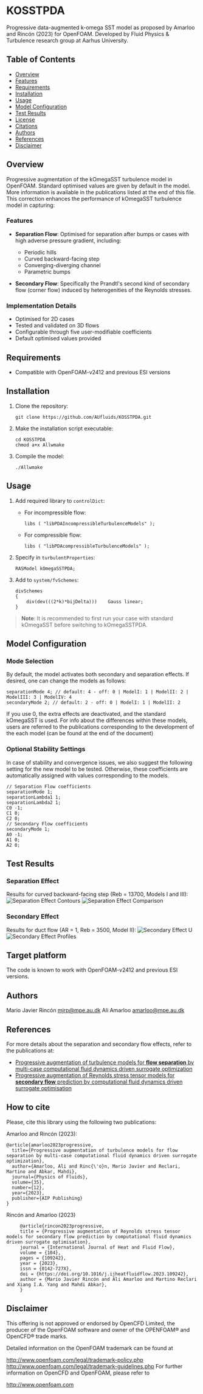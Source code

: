 # KOSSTPDA
Progressive data-augmented k-omega SST model as proposed by Amarloo and Rincón (2023) for OpenFOAM.
Developed by Fluid Physics & Turbulence research group at Aarhus University.

## Table of Contents
- [Overview](#overview)
- [Features](#features)
- [Requirements](#requirements)
- [Installation](#installation)
- [Usage](#usage)
- [Model Configuration](#model-configuration)
- [Test Results](#test-results)
- [License](#license)
- [Citations](#how-to-cite)
- [Authors](#authors)
- [References](#references)
- [Disclaimer](#disclaimer)

## Overview
Progressive augmentation of the kOmegaSST turbulence model in OpenFOAM. Standard optimised values are given by default in the model.
More information is available in the publications listed at the end of this file.
This correction enhances the performance of kOmegaSST turbulence model in capturing:

### Features
- **Separation Flow**: Optimised for separation after bumps or cases with high adverse pressure gradient, including:
  - Periodic hills
  - Curved backward-facing step
  - Converging-diverging channel
  - Parametric bumps

- **Secondary Flow**: Specifically the Prandtl's second kind of secondary flow (corner flow) induced by heterogenities of the Reynolds stresses.

### Implementation Details
- Optimised for 2D cases
- Tested and validated on 3D flows
- Configurable through five user-modifiable coefficients
- Default optimised values provided

## Requirements
- Compatible with OpenFOAM-v2412 and previous ESI versions

## Installation
1. Clone the repository:
     ```
     git clone https://github.com/AUfluids/KOSSTPDA.git
     ```

2. Make the installation script executable:
     ```
     cd KOSSTPDA
     chmod a+x Allwmake
     ```

3. Compile the model:
     ```
     ./Allwmake
     ```

## Usage
1. Add required library to `controlDict`:
   - For incompressible flow:
     ```
     libs ( "libPDAIncompressibleTurbulenceModels" );
     ```
   - For compressible flow:
     ```
     libs ( "libPDAcompressibleTurbulenceModels" );
     ```

2. Specify in `turbulentProperties`:
   ```
   RASModel kOmegaSSTPDA;
   ```

3. Add to `system/fvSchemes`:
   ```
   divSchemes
   {
       div(dev(((2*k)*bijDelta)))    Gauss linear;
   }
   ```

> **Note**: It is recommended to first run your case with standard kOmegaSST before switching to kOmegaSSTPDA.

## Model Configuration
### Mode Selection
By default, the model activates both secondary and separation effects. If desired, one can change the models as follows:
   ```
   separationMode 4; // default: 4 - off: 0 | ModelI: 1 | ModelII: 2 | ModelIII: 3 | ModelIV: 4
   secondaryMode 2; // default: 2 - off: 0 | ModelI: 1 | ModelII: 2
   ```

If you use 0, the extra effects are deactivated, and the standard kOmegaSST is used.
For info about the differences within these models, users are referred to the publications corresponding to the development of the each model (can be found at the end of the document)
   
### Optional Stability Settings
In case of stability and convergence issues, we also suggest the following setting for the new model to be tested.
Otherwise, these coefficients are automatically assigned with values corresponding to the models.

   ```
   // Separation Flow coefficients
   separationMode 1;
   separationLambda1 1;
   separationLambda2 1;
   C0 -1;
   C1 0;
   C2 0;
   // Secondary Flow coefficients
   secondaryMode 1;
   A0 -1;
   A1 0;
   A2 0;
   ```

## Test Results
### Separation Effect
Results for curved backward-facing step (Reb = 13700, Models I and III):
![Separation Effect Contours](https://github.com/AUfluids/KOSSTPDA/blob/main/testCases/CBFS_Reb13700/contours_comparisonCBFS.png)
![Separation Effect Comparison](https://github.com/AUfluids/KOSSTPDA/blob/main/testCases/CBFS_Reb13700/quantitative_comparison_CBFS.png)

### Secondary Effect
Results for duct flow (AR = 1, Reb = 3500, Model II):
![Secondary Effect U](https://github.com/AUfluids/KOSSTPDA/blob/main/testCases/ductFlowAR1Reb3500/SD_u.png)
![Secondary Effect Profiles](https://github.com/AUfluids/KOSSTPDA/blob/main/testCases/ductFlowAR1Reb3500/SD_profiles.png)

## Target platform
The code is known to work with OpenFOAM-v2412 and previous ESI versions.

## Authors
Mario Javier Rincón <mjrp@mpe.au.dk>
Ali Amarloo <amarloo@mpe.au.dk>

## References
For more details about the separation and secondary flow effects, refer to the publications at: 
 - [Progressive augmentation of turbulence models for **flow separation** by multi-case computational fluid dynamics driven surrogate optimization](https://doi.org/10.1063/5.0174470)
 - [Progressive augmentation of Reynolds stress tensor models for **secondary flow** prediction by computational fluid dynamics driven surrogate optimisation](https://doi.org/10.1016/j.ijheatfluidflow.2023.109242)


## How to cite
Please, cite this library using the following two publications: 

Amarloo and Rincón (2023):

    @article{amarloo2023progressive,
      title={Progressive augmentation of turbulence models for flow separation by multi-case computational fluid dynamics driven surrogate optimization},
      author={Amarloo, Ali and Rinc{\'o}n, Mario Javier and Reclari, Martino and Abkar, Mahdi},
      journal={Physics of Fluids},
      volume={35},
      number={12},
      year={2023},
      publisher={AIP Publishing}
    }

Rincón and Amarloo (2023)

         @article{rincon2023progressive,
         title = {Progressive augmentation of Reynolds stress tensor models for secondary flow prediction by computational fluid dynamics driven surrogate optimisation},
         journal = {International Journal of Heat and Fluid Flow},
         volume = {104},
         pages = {109242},
         year = {2023},
         issn = {0142-727X},
         doi = {https://doi.org/10.1016/j.ijheatfluidflow.2023.109242},
         author = {Mario Javier Rincón and Ali Amarloo and Martino Reclari and Xiang I.A. Yang and Mahdi Abkar},
         }


## Disclaimer
This offering is not approved or endorsed by OpenCFD Limited, the producer of the OpenFOAM software and owner of the OPENFOAM® and OpenCFD® trade marks.

Detailed information on the OpenFOAM trademark can be found at

http://www.openfoam.com/legal/trademark-policy.php
http://www.openfoam.com/legal/trademark-guidelines.php
For further information on OpenCFD and OpenFOAM, please refer to

http://www.openfoam.com
